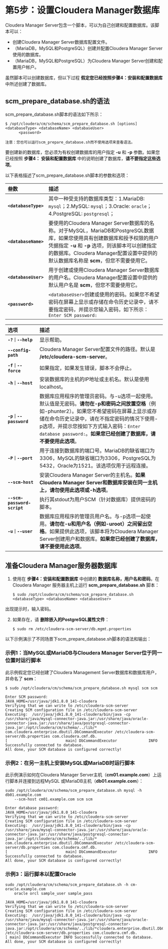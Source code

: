 第5步：设置Cloudera Manager数据库
================================================================================
Cloudera Manager Server包含一个脚本，可以为自己创建和配置数据库。该脚本可以：
+ 创建Cloudera Manager Server数据库配置文件。
+ （MariaDB，MySQL和PostgreSQL）创建并配置Cloudera Manager Server使用的数据库。
+ （MariaDB，MySQL和PostgreSQL）为Cloudera Manager Server创建和配置用户帐户。

虽然脚本可以创建数据库，但以下过程 **假定您已经按照步骤4：安装和配置数据库** 中所述创建了数据库。

## scm_prepare_database.sh的语法
scm_prepare_database.sh脚本的语法如下所示：
```shell
$ /opt/cloudera/cm/schema/scm_prepare_database.sh [options] <databaseType> <databaseName> <databaseUser>
      <password>
```
```
注意：您也可以运行scm_prepare_database.sh而不使用选项来查看语法。
```
要创建新的数据库，您必须为有权创建数据库的用户指定 **-u** 和 **-p** 参数。如果您已经按照 **步骤4：
安装和配置数据库** 中的说明创建了数据库，**请不要指定这些选项**。

以下表格描述了scm_prepare_database.sh脚本的参数和选项：

| 叁数 | 描述 |
| :------------- | :------------- |
| **`<databaseType>`** | 其中一种受支持的数据库类型：1.MariaDB: `mysql`；2.MySQL: `mysql`；3.Oracle: `oracle`；4.PostgreSQL: `postgresql`； |
| **`<databaseName>`** | 要使用的Cloudera Manager Server数据库的名称。对于MySQL，MariaDB和PostgreSQL数据库，如果您使用具有创建数据库和授予权限的用户凭据指定 **-u** 和 **-p** 选项，则该脚本可以创建指定的数据库。Cloudera Manager配置设置中提供的默认数据库名称是 **scm**，但您不需要使用它。 |
| **`<databaseUser>`** | 用于创建或使用Cloudera Manager Server数据库的用户名。Cloudera Manager配置设置中提供的默认用户名是 **scm**，但您不需要使用它。 |
| **`<password>`** | `<databaseUser>`创建或使用的密码。如果您不希望密码在屏幕上显示或存储在命令历史记录中，请不要指定密码，并提示您输入密码，如下所示：`Enter SCM password:` |

| 选项 | 描述 |
| :------------- | :------------- |
| **`-?｜--help`** | 显示帮助。 |
| **`--config-path`** | Cloudera Manager Server配置文件的路径。默认是 **/etc/cloudera-scm-server**。|
| **`-f｜--force`** | 如果指定，如果发生错误，脚本不会停止。 |
| **`-h｜--host`** | 安装数据库的主机的IP地址或主机名。默认是使用localhost。|
| **`-p｜--password`** | 数据库应用程序的管理员密码。与-u选项一起使用。默认值是无密码。**请勿在-p和密码之间放置空格**（例如-phunter2）。如果您不希望密码在屏幕上显示或存储在命令历史记录中，请在不指定密码的情况下使用-p选项，并提示您按如下方式输入密码：`Enter database password:`。**如果您已经创建了数据库，请不要使用此选项**。 |
| **`-P｜--port`** | 用于连接到数据库的端口号。MariaDB的缺省端口为3306，MySQL的缺省端口为3306，PostgreSQL为5432，Oracle为1521。该选项仅用于远程连接。 |
| **`--scm-host`** | 安装Cloudera Manager Server的主机名。**如果Cloudera Manager Server和数据库安装在同一主机上，请勿使用此选项或-h选项**。 |
| **`--scm-password-script`** | 执行其stdout为用户SCM（针对数据库）提供密码的脚本。 |
| **`-u｜--user`** | 数据库应用程序的管理员用户名。与-p选项一起使用。**请勿在-u和用户名（例如-uroot）之间留出空格**。如果提供此选项，该脚本将为Cloudera Manager Server创建用户和数据库。**如果您已经创建了数据库，请不要使用此选项**。 |

## 准备Cloudera Manager服务器数据库
1. 使用在 **步骤4：安装和配置数据库** 中创建的 **数据库名称，用户名和密码**，在Cloudera Manager
服务器主机上运行 **scm_prepare_database.sh** 脚本：
    ```shell
    $ sudo /opt/cloudera/cm/schema/scm_prepare_database.sh <databaseType> <databaseName> <databaseUser>
    ```
  出现提示时，输入密码。

2. 如果存在，请 **删除嵌入的PostgreSQL属性文件**：
    ```shell
    $ sudo rm /etc/cloudera-scm-server/db.mgmt.properties
    ```

以下示例演示了不同场景下scm_prepare_database.sh脚本的语法和输出：

### 示例1：当MySQL或MariaDB与Cloudera Manager Server位于同一位置时运行脚本
此示例假定您已经创建了Cloudera Management Server数据库和数据库用户，并命名了 **scm**：
```shell
$ sudo /opt/cloudera/cm/schema/scm_prepare_database.sh mysql scm scm
```
```
Enter SCM password:
JAVA_HOME=/usr/java/jdk1.8.0_141-cloudera
Verifying that we can write to /etc/cloudera-scm-server
Creating SCM configuration file in /etc/cloudera-scm-server
Executing:  /usr/java/jdk1.8.0_141-cloudera/bin/java -cp /usr/share/java/mysql-connector-java.jar:/usr/share/java/oracle-connector-java.jar:/usr/share/java/postgresql-connector-java.jar:/opt/cloudera/cm/schema/../lib/* com.cloudera.enterprise.dbutil.DbCommandExecutor /etc/cloudera-scm-server/db.properties com.cloudera.cmf.db.
[                          main] DbCommandExecutor              INFO  Successfully connected to database.
All done, your SCM database is configured correctly!
```

### 示例2：在另一主机上安装MySQL或MariaDB时运行脚本
此示例演示如何在Cloudera Manager Server主机（**cm01.example.com**）上运行脚本并连接到远程MySQL
或MariaDB主机（**db01.example.com**）：
```shell
sudo /opt/cloudera/cm/schema/scm_prepare_database.sh mysql -h db01.example.com
    --scm-host cm01.example.com scm scm
```
```
Enter database password:
JAVA_HOME=/usr/java/jdk1.8.0_141-cloudera
Verifying that we can write to /etc/cloudera-scm-server
Creating SCM configuration file in /etc/cloudera-scm-server
Executing:  /usr/java/jdk1.8.0_141-cloudera/bin/java -cp /usr/share/java/mysql-connector-java.jar:/usr/share/java/oracle-connector-java.jar:/usr/share/java/postgresql-connector-java.jar:/opt/cloudera/cm/schema/../lib/* com.cloudera.enterprise.dbutil.DbCommandExecutor /etc/cloudera-scm-server/db.properties com.cloudera.cmf.db.
[                          main] DbCommandExecutor              INFO  Successfully connected to database.
All done, your SCM database is configured correctly!
```

### 示例3：运行脚本以配置Oracle
```shell
sudo /opt/cloudera/cm/schema/scm_prepare_database.sh -h cm-oracle.example.com
    oracle orcl sample_user sample_pass
```
```
JAVA_HOME=/usr/java/jdk1.8.0_141-cloudera
Verifying that we can write to /etc/cloudera-scm-server
Creating SCM configuration file in /etc/cloudera-scm-server
Executing:  /usr/java/jdk1.8.0_141-cloudera/bin/java -cp /usr/share/java/mysql-connector-java.jar:/usr/share/java/oracle-connector-java.jar:/usr/share/java/postgresql-connector-java.jar:/opt/cloudera/cm/schema/../lib/*cloudera.enterprise.dbutil.DbCommandExecutor /etc/cloudera-scm-server/db.properties com.cloudera.cmf.db.
[ main] DbCommandExecutor INFO Successfully connected to database.
All done, your SCM database is configured correctly!
```
